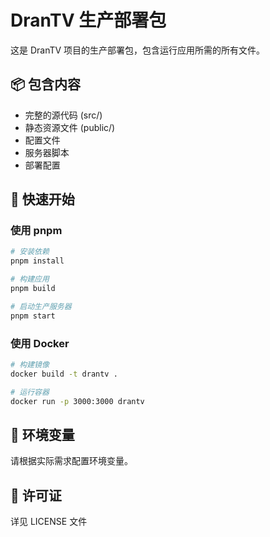 # DranTV 生产部署包

这是 DranTV 项目的生产部署包，包含运行应用所需的所有文件。

## 📦 包含内容

- 完整的源代码 (src/)
- 静态资源文件 (public/)
- 配置文件
- 服务器脚本
- 部署配置

## 🚀 快速开始

### 使用 pnpm

```bash
# 安装依赖
pnpm install

# 构建应用
pnpm build

# 启动生产服务器
pnpm start
```

### 使用 Docker

```bash
# 构建镜像
docker build -t drantv .

# 运行容器
docker run -p 3000:3000 drantv
```

## 📝 环境变量

请根据实际需求配置环境变量。

## 📄 许可证

详见 LICENSE 文件
